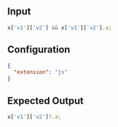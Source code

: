 
## Input
```javascript input
x['v1']['v2'] && x['v1']['v2'].a;
```

## Configuration
```json configuration
{
  "extension": "js"
}
```

## Expected Output
```javascript expected output
x['v1']['v2']?.a;
```
